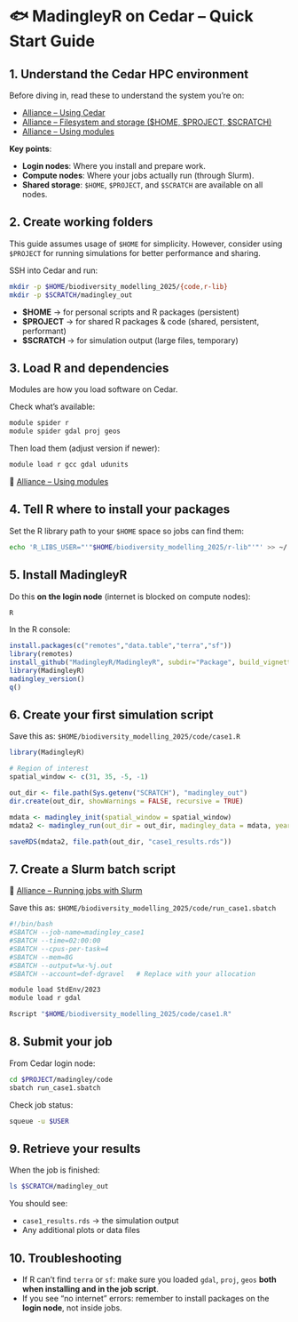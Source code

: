 # 🐟 MadingleyR on Cedar – Quick Start Guide

## 1. Understand the Cedar HPC environment

Before diving in, read these to understand the system you’re on:

* [Alliance – Using Cedar](https://docs.alliancecan.ca/wiki/Cedar)
* [Alliance – Filesystem and storage (\$HOME, \$PROJECT, \$SCRATCH)](https://docs.alliancecan.ca/wiki/Storage_and_file_management)
* [Alliance – Using modules](https://docs.alliancecan.ca/wiki/Using_modules)

**Key points**:

* **Login nodes**: Where you install and prepare work.
* **Compute nodes**: Where your jobs actually run (through Slurm).
* **Shared storage**: `$HOME`, `$PROJECT`, and `$SCRATCH` are available on all nodes.


## 2. Create working folders

This guide assumes usage of `$HOME` for simplicity. However, consider using `$PROJECT` for running simulations for better performance and sharing.

SSH into Cedar and run:

```bash
mkdir -p $HOME/biodiversity_modelling_2025/{code,r-lib}
mkdir -p $SCRATCH/madingley_out
```

* **\$HOME** → for personal scripts and R packages (persistent)
* **\$PROJECT** → for shared R packages & code (shared, persistent, performant)
* **\$SCRATCH** → for simulation output (large files, temporary)


## 3. Load R and dependencies

Modules are how you load software on Cedar.

Check what’s available:

```bash
module spider r
module spider gdal proj geos
```

Then load them (adjust version if newer):

```bash
module load r gcc gdal udunits
```

📖 [Alliance – Using modules](https://docs.alliancecan.ca/wiki/Using_modules)


## 4. Tell R where to install your packages

Set the R library path to your `$HOME` space so jobs can find them:

```bash
echo 'R_LIBS_USER="'"$HOME/biodiversity_modelling_2025/r-lib"'"' >> ~/.Renviron
```


## 5. Install MadingleyR

Do this **on the login node** (internet is blocked on compute nodes):

```bash
R
```

In the R console:

```r
install.packages(c("remotes","data.table","terra","sf"))
library(remotes)
install_github("MadingleyR/MadingleyR", subdir="Package", build_vignettes=FALSE)
library(MadingleyR)
madingley_version()
q()
```


## 6. Create your first simulation script

Save this as:
`$HOME/biodiversity_modelling_2025/code/case1.R`

```r
library(MadingleyR)

# Region of interest
spatial_window <- c(31, 35, -5, -1)

out_dir <- file.path(Sys.getenv("SCRATCH"), "madingley_out")
dir.create(out_dir, showWarnings = FALSE, recursive = TRUE)

mdata <- madingley_init(spatial_window = spatial_window)
mdata2 <- madingley_run(out_dir = out_dir, madingley_data = mdata, years = 10)

saveRDS(mdata2, file.path(out_dir, "case1_results.rds"))
```


## 7. Create a Slurm batch script

📖 [Alliance – Running jobs with Slurm](https://docs.alliancecan.ca/wiki/Running_jobs)

Save this as:
`$HOME/biodiversity_modelling_2025/code/run_case1.sbatch`

```bash
#!/bin/bash
#SBATCH --job-name=madingley_case1
#SBATCH --time=02:00:00
#SBATCH --cpus-per-task=4
#SBATCH --mem=8G
#SBATCH --output=%x-%j.out
#SBATCH --account=def-dgravel   # Replace with your allocation

module load StdEnv/2023
module load r gdal

Rscript "$HOME/biodiversity_modelling_2025/code/case1.R"
```


## 8. Submit your job

From Cedar login node:

```bash
cd $PROJECT/madingley/code
sbatch run_case1.sbatch
```

Check job status:

```bash
squeue -u $USER
```


## 9. Retrieve your results

When the job is finished:

```bash
ls $SCRATCH/madingley_out
```

You should see:

* `case1_results.rds` → the simulation output
* Any additional plots or data files


## 10. Troubleshooting

* If R can’t find `terra` or `sf`: make sure you loaded `gdal`, `proj`, `geos` **both when installing and in the job script**.
* If you see “no internet” errors: remember to install packages on the **login node**, not inside jobs.
